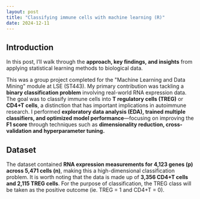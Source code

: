 ```yaml
---
layout: post
title: "Classifying immune cells with machine learning (R)"
date: 2024-12-11
---
```

## Introduction

In this post, I’ll walk through the **approach, key findings, and insights** from applying statistical learning methods to biological data. 

This was a group project completed for the "Machine Learning and Data Mining" module at LSE (ST443). My primary contribution was tackling a **binary classification problem** involving real-world RNA expression data. The goal was to classify immune cells into **T regulatory cells (TREG)** or **CD4+T cells**, a distinction that has important implications in autoimmune research. I performed **exploratory data analysis (EDA), trained multiple classifiers, and optimized model performance**—focusing on improving the **F1 score** through techniques such as **dimensionality reduction, cross-validation and hyperparameter tuning.**

## Dataset

The dataset contained **RNA expression measurements for 4,123 genes (p) across 5,471 cells (n)**, making this a high-dimensional classification problem. It is worth noting that the data is made up of **3,356 CD4+T cells and 2,115 TREG cells**. For the purpose of classification, the TREG class will be taken as the positive outcome (ie. TREG = 1 and CD4+T = 0).